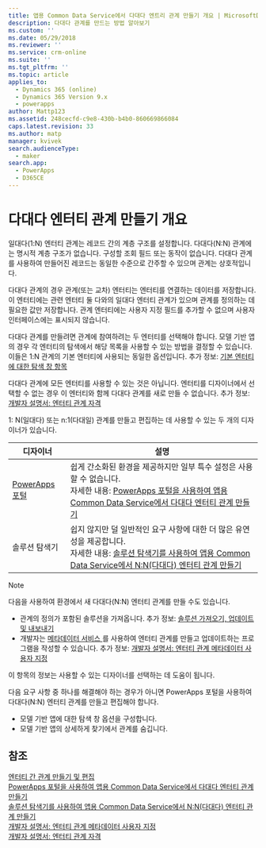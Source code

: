 ```yaml
---
title: 앱용 Common Data Service에서 다대다 엔트리 관계 만들기 개요 | MicrosoftDocs
description: 다대다 관계를 만드는 방법 알아보기
ms.custom: ''
ms.date: 05/29/2018
ms.reviewer: ''
ms.service: crm-online
ms.suite: ''
ms.tgt_pltfrm: ''
ms.topic: article
applies_to:
  - Dynamics 365 (online)
  - Dynamics 365 Version 9.x
  - powerapps
author: Mattp123
ms.assetid: 248cecfd-c9e8-430b-b4b0-860669866084
caps.latest.revision: 33
ms.author: matp
manager: kvivek
search.audienceType:
  - maker
search.app:
  - PowerApps
  - D365CE
---
```

# <a name="create-many-to-many-entity-relationships-overview"></a>다대다 엔터티 관계 만들기 개요

일대다(1:N) 엔터티 관계는 레코드 간의 계층 구조를 설정합니다. 다대다(N:N) 관계에는 명시적 계층 구조가 없습니다. 구성할 조회 필드 또는 동작이 없습니다. 다대다 관계를 사용하여 만들어진 레코드는 동일한 수준으로 간주할 수 있으며 관계는 상호적입니다.  
  
다대다 관계의 경우 관계(또는 교차) 엔터티는 엔터티를 연결하는 데이터를 저장합니다. 이 엔터티에는 관련 엔터티 둘 다와의 일대다 엔터티 관계가 있으며 관계를 정의하는 데 필요한 값만 저장합니다. 관계 엔터티에는 사용자 지정 필드를 추가할 수 없으며 사용자 인터페이스에는 표시되지 않습니다. 
  
다대다 관계를 만들려면 관계에 참여하려는 두 엔터티를 선택해야 합니다. 모델 기반 앱의 경우 각 엔터티의 탐색에서 해당 목록을 사용할 수 있는 방법을 결정할 수 있습니다. 이들은 1:N 관계의 기본 엔터티에 사용되는 동일한 옵션입니다. 추가 정보:  [기본 엔터티에 대한 탐색 창 항목](create-edit-1n-relationships-solution-explorer.md#navigation-pane-item-for-primary-entity)
  
다대다 관계에 모든 엔터티를 사용할 수 있는 것은 아닙니다. 엔터티를 디자이너에서 선택할 수 없는 경우 이 엔터티와 함께 다대다 관계를 새로 만들 수 없습니다. 추가 정보: [개발자 설명서: 엔터티 관계 자격](https://docs.microsoft.com/dynamics365/customer-engagement/developer/entity-relationship-eligibility)

1: N(일대다) 또는 n:1(다대일) 관계를 만들고 편집하는 데 사용할 수 있는 두 개의 디자이너가 있습니다.

|디자이너| 설명|
|--|--|
|[PowerApps 포털](https://web.powerapps.com/?utm_source=padocs&utm_medium=linkinadoc&utm_campaign=referralsfromdoc)|쉽게 간소화된 환경을 제공하지만 일부 특수 설정은 사용할 수 없습니다.<br />자세한 내용: [PowerApps 포털을 사용하여 앱용 Common Data Service에서 다대다 엔터티 관계 만들기](create-edit-nn-relationships-portal.md)|
|솔루션 탐색기|쉽지 않지만 덜 일반적인 요구 사항에 대한 더 많은 유연성을 제공합니다.<br />자세한 내용: [솔루션 탐색기를 사용하여 앱용 Common Data Service에서 N:N(다대다) 엔터티 관계 만들기](create-edit-nn-relationships-solution-explorer.md) |

> [!NOTE]
> 다음을 사용하여 환경에서 새 다대다(N:N) 엔터티 관계를 만들 수도 있습니다.
> - 관계의 정의가 포함된 솔루션을 가져옵니다. 추가 정보: [솔루션 가져오기, 업데이트 및 내보내기](import-update-export-solutions.md)
> - 개발자는 [메타데이터 서비스 ](../../developer/common-data-service/use-web-services.md#metadata-services)를 사용하여 엔터티 관계를 만들고 업데이트하는 프로그램을 작성할 수 있습니다. 추가 정보: [개발자 설명서: 엔터티 관계 메타데이터 사용자 지정](https://docs.microsoft.com/dynamics365/customer-engagement/developer/customize-entity-relationship-metadata)

이 항목의 정보는 사용할 수 있는 디자이너를 선택하는 데 도움이 됩니다. 

다음 요구 사항 중 하나를 해결해야 하는 경우가 아니면 PowerApps 포털을 사용하여 다대다(N:N) 엔터티 관계를 만들고 편집해야 합니다.

- 모델 기반 앱에 대한 탐색 창 옵션을 구성합니다.
- 모델 기반 앱의 상세하게 찾기에서 관계를 숨깁니다.

## <a name="see-also"></a>참조

[엔터티 간 관계 만들기 및 편집](create-edit-entity-relationships.md)<br />
[PowerApps 포털을 사용하여 앱용 Common Data Service에서 다대다 엔터티 관계 만들기](create-edit-nn-relationships-portal.md)<br />
[솔루션 탐색기를 사용하여 앱용 Common Data Service에서 N:N(다대다) 엔터티 관계 만들기](create-edit-nn-relationships-solution-explorer.md)<br />
[개발자 설명서: 엔터티 관계 메타데이터 사용자 지정](https://docs.microsoft.com/dynamics365/customer-engagement/developer/customize-entity-relationship-metadata)<br />
[개발자 설명서: 엔터티 관계 자격](https://docs.microsoft.com/dynamics365/customer-engagement/developer/entity-relationship-eligibility)
